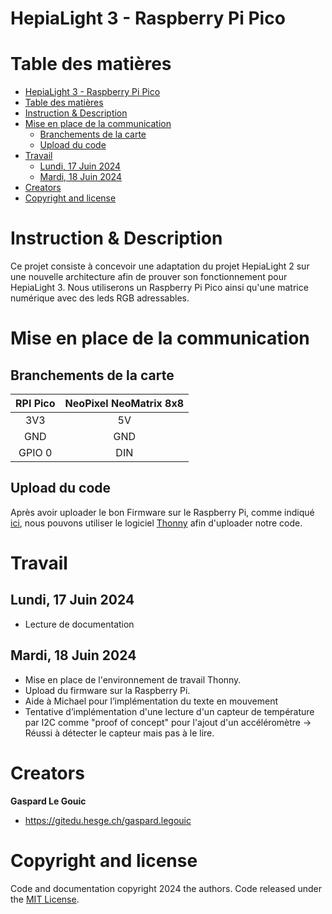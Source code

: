 # HepiaLight 3 - Raspberry Pi Pico

# Table des matières

<!-- TOC -->

- [HepiaLight 3 - Raspberry Pi Pico](#hepialight-3---raspberry-pi-pico)
- [Table des matières](#table-des-mati%C3%A8res)
- [Instruction & Description](#instruction--description)
- [Mise en place de la communication](#mise-en-place-de-la-communication)
    - [Branchements de la carte](#branchements-de-la-carte)
    - [Upload du code](#upload-du-code)
- [Travail](#travail)
    - [Lundi, 17 Juin 2024](#lundi-17-juin-2024)
    - [Mardi, 18 Juin 2024](#mardi-18-juin-2024)
- [Creators](#creators)
- [Copyright and license](#copyright-and-license)

<!-- /TOC -->

# Instruction & Description

Ce projet consiste à concevoir une adaptation du projet HepiaLight 2 sur une nouvelle architecture afin de prouver son fonctionnement pour HepiaLight 3. Nous utiliserons un Raspberry Pi Pico ainsi qu'une matrice numérique avec des leds RGB adressables.

# Mise en place de la communication

## Branchements de la carte

| **RPI Pico** | **NeoPixel NeoMatrix 8x8** |
| :----------: | :------------------------: |
|     3V3      |             5V             |
|     GND      |            GND             |
|    GPIO 0    |            DIN             |

## Upload du code

Après avoir uploader le bon Firmware sur le Raspberry Pi, comme indiqué [ici](https://www.raspberrypi.com/documentation/microcontrollers/micropython.html), nous pouvons utiliser le logiciel [Thonny](https://thonny.org/) afin d'uploader notre code.

# Travail

## Lundi, 17 Juin 2024

- Lecture de documentation

## Mardi, 18 Juin 2024

- Mise en place de l'environnement de travail Thonny.
- Upload du firmware sur la Raspberry Pi.
- Aide à Michael pour l’implémentation du texte en mouvement
- Tentative d’implémentation d'une lecture d'un capteur de température par I2C comme "proof of concept" pour l'ajout d'un accéléromètre -> Réussi à détecter le capteur mais pas à le lire.

# Creators

**Gaspard Le Gouic**

- <https://gitedu.hesge.ch/gaspard.legouic>

# Copyright and license

Code and documentation copyright 2024 the authors. Code released under the [MIT License](https://gitedu.hesge.ch/michael.divia/hepialight3-pico/-/blob/94f8f25ac736165111a03ff964f1538a65eb40e3/LICENSE).